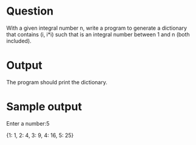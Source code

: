 # Question
With a given integral number n, write a program to generate a dictionary that contains (i, i*i) such that is an integral number between 1 and n (both included).

# Output
The program should print the dictionary.
# Sample output
Enter a number:5

{1: 1, 2: 4, 3: 9, 4: 16, 5: 25}
